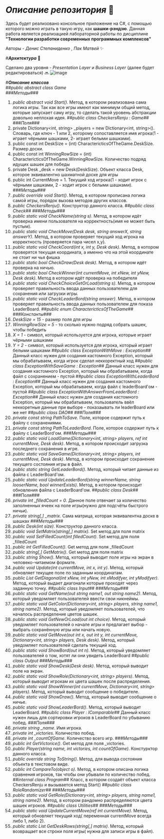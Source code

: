 # ***Описание репозитория*** :book:
Здесь будет реализовано консольное приложение на C#, с помощью которого можно играть в такую игру, как **шашки-рэндзю**.
Данная работа является реализацией лабораторной работы по дисциплине **"Технологии разработки современных программных комплексов"**

Авторы - *Денис Степаниденко* , *Пак Матвей* :sparkles:

#***Архитектура*** :gem:

Сделано два уровня - *Presentation Layer* и *Business Layer* (далее будет редактироваться) :soon:
![image](https://github.com/DenisStepanidenko/renju-checkers-chapkin-lab/assets/110686828/9655500f-41b2-45aa-bd07-1760d16ce888)


#***Описание классов***<br>
##*public abstract class Game*<br>
###*Методы*###
1) *public abstract void Start()*. Метод, в котором реализована сама логика игры. Так как все игры имеют как минимум общий метод, которые запускает саму игру, то сделать такой уровень абстракции довольно неплохая идея.
##*public class CheckersRenju : Game*##
###*Поля*###
1) private Dictionary<int, string> _players = new Dictionary<int, string>(). Словарь, где ключ - 1 или 2, которому сопоставляется имя игрока(1 - играет чёрными шашками, 2- играет белыми шашками).
2) public const int DeskSize = (int) CharactericticsOfTheGame.DeskSize. Размер доски.
3) public const int WinningRowSize = (int) CharactericticsOfTheGame.WinningRowSize. Количество подряд идущих шашек для победы
4) private Desk _desk = new Desk(DeskSize). Объект класса Desk, которое эквивалентно шахматной доске для игры
5) public int CurrentMove = 1. Текущий ход игрока(1 - ходит игрок с чёрными шашками, 2 - ходит игрок с белыми шашками).
###*Методы*###
1) *public override void Start()*. Метод, в котором прописана логика самой игры, порядок вызова методов других классов.
2) *public CheckersRenju()*. Конструктор данного класса.
##*public class Check*##
###*Методы*###
1) *public static void CheckName(string s)*. Метод, в котором идёт проверка имени пользователя на корректность(имя не может быть пустым).
2) *public static void CheckMove(Desk desk, string answerX, string answerY)*. Метод, в котором проверяет текущий ход игрока на корректность (проверяется пара чисел x,y).
3) *public static void CheckCoord(int x, int y, Desk desk)*. Метод, в котором проверятся текущая координата, а именно что на этой координате не стоит ни чья фишка
4) *public static bool CheckDraw(Desk desk)*. Метод, в котором идёт проверка на ничью.
5) *public static bool CheckWinner(int currentMove, int xNew, int yNew, Desk desk)*. Метод в котором идёт проверка на победителя
6) *public static void CheckChoiceGetOrLoad(string s)*. Метод, в котором проверяет правильность ввода данных пользователем для сохранения или загрузки игры.
7) *public static void CheckLeaderBord(string answer)*. Метод, в котором проверяет правильность ввода данных пользователем для показа LeaderBoard.
##*public enum CharactericticsOfTheGame*##
###*Константы*###
1) *DeskSize = 15* - размер поля для игры
2) *WinningRowSize = 5* - то сколько нужно подряд собрать шашек, чтобы победить
3) *X = 1* - символ, который используется для игрока, которые играет чёрными шашками
4) *Y = 2* - символ, который используется для игрока, который играет белыми шашками
##*public class ExceptionWithMove : Exception*##
Данный класс нужен для создания кастомного Exception, который мы обрабатываем, когда игрок сделал неккоректный ход
##*public class ExceptionWithSaveGame : Exception*##
Данный класс нужен для создания кастомного Exception, который мы обрабатываем, когда  файл с сохранением - пустой
##*public class ExceptionWithLeaderBord : Exception*##
Данный класс нужен для создания кастомного Exception, который мы обрабатываем, когда файл с leaderBoard'ом - пустой
##*public class ExceptionWithAnswerFromLeaderBord : Exception*##
Данный класс нужен для создания кастомного Exception, который мы обрабатываем, пользователь ввёл неккоретные данные при выборе - показаывать ли leaderBoard или же нет
##*public class DAO*##
###*Поля*###
1) *private const string PathToSave*. Поле, которое содержит путь к файлу с сохранениями.
2) *private const string PathToLeaderBord*. Поле, которое содержит путь к файлу с LeaderBord'ом.
###*Методы*###
1) *public static void LoadGame(Dictionary<int, string> players, ref int currentMove, Desk desk)*. Метод, в котором происходит загрузка последнего сохранения в игре.
2) *public static void SaveGame(Dictionary<int, string> players, int currentMove, Desk desk)*. Метод, в котором происходит сохранение текущего состояния игры в файл.
3) *public static string GetLeaderBord()*. Метод, который читает данные из файла с LeaderBoard'ом.
4) *public static void UpdateLeaderBord(string winnerName, string looserName, bool winnerExists)*. Метод, в котором происходит обновления файла с LeaderBoard'ом.
##*public class Desk*##
###Поля###
1) *private int _filledCount = 0*. Данное поле отвечает за количество заполненных ячеек на поле игры(нужно для подсчёты быстрого ничьи).
2) *private string[,] _matrix*. Сама матрица, которая эквивалентна доске в шашках
###*Методы*###
1) *public Desk(int size)*. Конструктор данного класса.
2) *public void SetMatrix(string[,] matrix)*. Set метод для поля matrix
3) *public void SetFilledCount(int filledCount)*. Set метод для поля _filledCount
4) *public int GetFilledCount()*. Get метод для поля _filledCount
5) *public string[,] GetMatrix()*. Get метод для поля matrix
6) *public string Show()*. Метод, который выводит поле игры на экран в человеко-читаемом формате.
7) *public void Update(int currentMove, int x, int y)*. Метод, который обновляет текущее поле по заданным координатам.
8) *public List<string> GetDiagonal(int xNew, int yNew, int xModifyer, int yModifyer)*. Метод, который выдает диагонали которые проходят через заданную точку.
##*public class Input*##
###*Методы*###
1) *public static void GetName(out string name1, out string name2)*. Метод, который уведомляет пользователей ввести свои никнеймы.
2) *public static void GetColor(Dictionary<int, string> players, string name1, string name2)*. Метод, который уведомляет пользователей, что началось распределение цветов шашек.
3) *public static void GetNewOrLoad(out int choice)*. Метод, который уведомляет пользователей о начале игры и предлагает выбор - выбрать сохранённую игры или начать новую.
4) *public static void GetMove(out int x, out int y, int currentMove, Dictionary<int, string> players, Desk desk)*. Метод, который уведомляет пользователей сделать текущий ход.
5) *public static void ShowBord(out int n)*. Метод, который уведомляет пользователей о том, хотят ли они увидеть LeaderBoard
##*public class Output*
###*Методы*###
1) *public static void ShowDesk(Desk desk)*. Метод, который выводит поле на экран.
2) *public static void ShowRole(Dictionary<int, string> players)*. Метод, который выводит игрокам их цвета шашек после распределения.
3) *public static void ShowWinner(int currentMove, Dictionary<int, string> players)*. Метод, который выводит сообщение о победителе.
4) *public static void ShowDraw()*. Метод, который выводит сообщение о ничье.
5) *public static void ShowLeaderBord()*. Метод, который выводит LeaderBoard.
##*public class Player : IComparable*##
Данный класс нужен лишь для сортировки игроков в LeaderBoard по убыванию побед.
###*Поля*###
1) *private string _name*. Имя игрока.
2) *private int _victories*. Количество побед.
3) *private int _countOfGame*. Количество всего игр.
###*Методы*###
1) *public int GetVictorice()*. Get метод для поля _victories.
2) *public Player(string name, int victories, int countOfGame)*. Констурктор данного класса.
3) *public override string ToString()*. Метод, для вывода состояния объекта в текстовом виде.
4) *public int CompareTo(object o)*. Метод, в котором описана логика сравнения игроков, так чтобы они убывали по количество побед.
##*internal class Program*##
Класс, в котором создаёт объект класса CheckersRenju и вызывается метод Start()
##*public class RoleRandomizer*##
###*Методы*###
1) *public static void GetRole(Dictionary<int, string> players, string name1, string name2)*. Метод, в котором рандомно распределяются цвета шашек игроков.
##*public class Utilities*##
###*Методы*###
1) *public static void UpdateCurrentMove(ref int currentMove)*. Метод, который обновляет текущий ход( переменная currentMove всегда либо 1, либо 2).
2) *public static List<string> GetDeskRows(string[,] matrix)*. Метод, который возвращает все строки поля игры( нужна для записи игры в файл).

